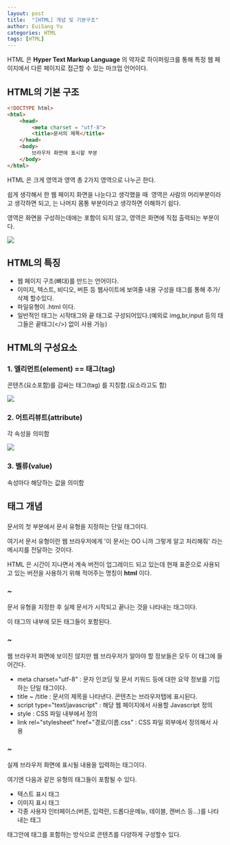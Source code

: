 ```yaml
---
layout: post
title:  "[HTML] 개념 및 기본구조"
author: EuiSang Yu
categories: HTML
tags: [HTML]
---
```


HTML 은 **Hyper Text Markup Language** 의 약자로 하이퍼링크를 통해 특정 웹 페이지에서 다른 페이지로 접근할 수 있는 마크업 언어이다.

## HTML의 기본 구조

```html
<!DOCTYPE html>
<html>
    <head>
    	<meta charset = "utf-8">
        <title>문서의 제목</title>
    </head>
    <body>
    	브라우저 화면에 표시할 부분
    </body>
</html>
```

HTML 은 크게 **<head> </head>** 영역과 **<body> </body>** 영역 총 2가지 영역으로 나누곤 한다.

쉽게 생각해서 한 웹 페이지 화면을 나눈다고 생각했을 때 **<head>** 영역은 사람의 머리부분이라고 생각하면 되고, **<body>** 는 나머지 몸통 부분이라고 생각하면 이해하기 쉽다.

**<head>** 영역은 화면을 구성하는데에는 포함이 되지 않고, **<body>** 영역은 화면에 직접 출력되는 부분이다.

![](https://velog.velcdn.com/images/clothes/post/e984d9fa-5b4d-4154-93e6-c6058997b01e/image.png)


## HTML의 특징

-   웹 페이지 구조(뼈대)를 만드는 언어이다.
-   이미지, 텍스트, 비디오, 버튼 등 웹사이트에 보여줄 내용 구성을 태그를 통해 추가/삭제 할수있다.
-   파일유형이 .html 이다.
-   일반적인 태그는 시작태그와 끝 태그로 구성되어있다.(예외로 img,br,input 등의 태그들은 끝태그(</>) 없이 사용 가능)

## HTML의 구성요소

### 1\. 엘리먼트(element) == 태그(tag)

콘텐츠(요소포함)를 감싸는 태그(tag) 를 지칭함.(요소라고도 함)

![](https://velog.velcdn.com/images/clothes/post/dbd0e9d1-0583-46cb-9cf0-ac460cb2a643/image.png)

### 2\. 어트리뷰트(attribute)

각 속성을 의미함

![](https://velog.velcdn.com/images/clothes/post/b2fefbab-06f7-43a2-b358-d360aa5d6f0e/image.png)

### 3\. 벨류(value)

속성마다 해당하는 값을 의미함

## 태그 개념

### <!DOCTYPE html>

문서의 첫 부분에서 문서 유형을 지정하는 단일 태그이다.

여기서 문서 유형이란 웹 브라우저에게 '이 문서는 OO 니까 그렇게 알고 처리해줘' 라는 메시지를 전달하는 것이다.

HTML 은 시간이 지나면서 계속 버전이 업그레이드 되고 있는데 현재 표준으로 사용되고 있는 버전을 사용하기 위해 적어주는 명칭이 **html** 이다.

### <html> ~ </html>

문서 유형을 지정한 후 실제 문서가 시작되고 끝나는 것을 나타내는 태그이다.

이 태그의 내부에 모든 태그들이 포함된다.

### <head> ~ </head>

웹 브라우저 화면에 보이진 않지만 웹 브라우저가 알아야 할 정보들은 모두 이 태그에 들어간다.

-   meta charset="utf-8" : 문자 인코딩 및 문서 키워드 등에 대한 요약 정보를 기입하는 단일 태그이다.
-   title ~ /title : 문서의 제목을 나타낸다. 콘텐츠는 브라우저탭에 표시된다.
-   script type="text/javascript" : 해당 웹 페이지에서 사용할 Javascript 정의
-   style : CSS 파일 내부에서 정의
-   link rel="stylesheet" href="경로/이름.css" : CSS 파일 외부에서 정의해서 사용

### <body> ~ </body>

실제 브라우저 화면에 표시될 내용을 입력하는 태그이다.

여기엔 다음과 같은 유형의 태그들이 포함될 수 있다.

-   텍스트 표시 태그
-   이미지 표시 태그
-   각종 사용자 인터페이스(버튼, 입력란, 드롭다운메뉴, 테이블, 캔버스 등...)를 나타내는 태그

태그안에 태그를 포함하는 방식으로 콘텐츠를 다양하게 구성할수 있다.